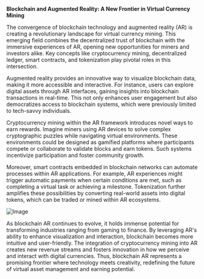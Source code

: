 **Blockchain and Augmented Reality: A New Frontier in Virtual Currency Mining**

The convergence of blockchain technology and augmented reality (AR) is creating a revolutionary landscape for virtual currency mining. This emerging field combines the decentralized trust of blockchain with the immersive experiences of AR, opening new opportunities for miners and investors alike. Key concepts like cryptocurrency mining, decentralized ledger, smart contracts, and tokenization play pivotal roles in this intersection.

Augmented reality provides an innovative way to visualize blockchain data, making it more accessible and interactive. For instance, users can explore digital assets through AR interfaces, gaining insights into blockchain transactions in real-time. This not only enhances user engagement but also democratizes access to blockchain systems, which were previously limited to tech-savvy individuals.

Cryptocurrency mining within the AR framework introduces novel ways to earn rewards. Imagine miners using AR devices to solve complex cryptographic puzzles while navigating virtual environments. These environments could be designed as gamified platforms where participants compete or collaborate to validate blocks and earn tokens. Such systems incentivize participation and foster community growth.

Moreover, smart contracts embedded in blockchain networks can automate processes within AR applications. For example, AR experiences might trigger automatic payments when certain conditions are met, such as completing a virtual task or achieving a milestone. Tokenization further amplifies these possibilities by converting real-world assets into digital tokens, which can be traded or mined within AR ecosystems.

![Image](https://github.com/user-attachments/assets/31692037-0104-4703-abd1-696b6a7dd41b)

As blockchain AR continues to evolve, it holds immense potential for transforming industries ranging from gaming to finance. By leveraging AR's ability to enhance visualization and interaction, blockchain becomes more intuitive and user-friendly. The integration of cryptocurrency mining into AR creates new revenue streams and fosters innovation in how we perceive and interact with digital currencies. Thus, blockchain AR represents a promising frontier where technology meets creativity, redefining the future of virtual asset management and earning potential.